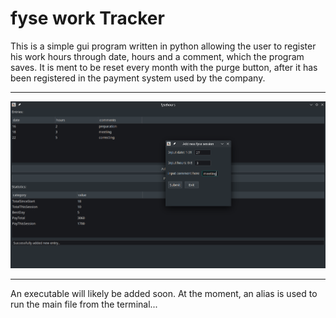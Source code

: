 # fyse work Tracker

This is a simple gui program written in python allowing the user
to register his work hours through date, hours and a comment,
which the program saves. It is ment to be reset every month with
the purge button, after it has been registered in the payment system
used by the company.
* * *
<img src="fyseworkdemo.png"/>

* * *
An executable will likely be added soon.
At the moment, an alias is used to run the main file from the terminal...
